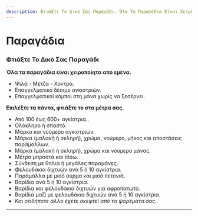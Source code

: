 ```yaml
---
description: Φτιάξτε Το Δικό Σας Παραγάδι. Όλα Τα Παραγάδια Είναι Χειροποίητα. Ψιλά - Μέτζα - Χοντρά.
---
```

# Παραγάδια

### Φτιάξτε Το Δικό Σας Παραγάδι

**Όλα τα παραγάδια είναι χειροποίητα από εμένα.**
- Ψιλά - Μέτζα - Χοντρά.
- Επαγγελματικό δέσιμο αγκιστριών.
- Επαγγελματικοί κόμποι στη μάνα χωρίς να ξεσέρνει.

**Επιλέξτε τα πάντα, φτιάξτε το στα μέτρα σας.**

- Από 100 έως 600+ αγκίστρια..
- Ολόκληρο ή σπαστό.
- Μάρκα και νούμερο αγκιστριών.
- Μάρκα (μαλακή ή σκληρή), χρώμα, νούμερο, μήκος και αποστάσεις παράμαλλων.
- Μάρκα (μαλακή ή σκληρή), χρώμα και νούμερο μάνας.
- Μέτρα μπροστά και πίσω.
- Σύνδεση με θηλιά ή μεγάλες παραμάνες.
- Φελουδάκια διχτυών ανά 5 ή 10 αγκίστρια.
- Παράμαλλα με μισό σύρμα και μισό πετονιά.
- Βαρίδια ανά 5 ή 10 αγκίστρια.
- Βαρίδια και φελουδάκια διχτυών για αφροπατωτό.
- Βαρίδια μαζί με φελουδάκια διχτυών ανά 5 ή 10 αγκίστρια.
- *Και οτιδήποτε άλλο έχετε σκεφτεί από τα ψαρέματα σας..*

---

